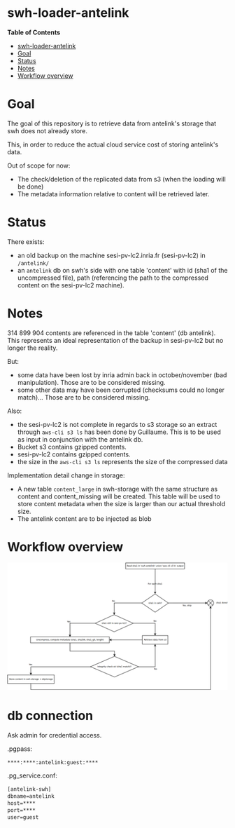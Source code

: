 swh-loader-antelink
===================

<!-- markdown-toc start - Don't edit this section. Run M-x markdown-toc-generate-toc again -->
**Table of Contents**

- [swh-loader-antelink](#swh-loader-antelink)
- [Goal](#goal)
- [Status](#status)
- [Notes](#notes)
- [Workflow overview](#workflow-overview)

<!-- markdown-toc end -->

# Goal

The goal of this repository is to retrieve data from antelink's
storage that swh does not already store.

This, in order to reduce the actual cloud service cost of storing
antelink's data.

Out of scope for now:
- The check/deletion of the replicated data from s3 (when the loading
  will be done)
- The metadata information relative to content will be retrieved
  later.


# Status


There exists:
- an old backup on the machine sesi-pv-lc2.inria.fr (sesi-pv-lc2) in
  `/antelink/`
- an `antelink` db on swh's side with one table 'content' with id
  (sha1 of the uncompressed file), path (referencing the path to the
  compressed content on the sesi-pv-lc2 machine).


# Notes


314 899 904 contents are referenced in the table 'content' (db
antelink).  This represents an ideal representation of the backup in
sesi-pv-lc2 but no longer the reality.


But:
- some data have been lost by inria admin back in october/november
  (bad manipulation). Those are to be considered missing.
- some other data may have been corrupted (checksums could no longer
  match)... Those are to be considered missing.

Also:
- the sesi-pv-lc2 is not complete in regards to s3 storage so an
  extract through `aws-cli s3 ls` has been done by Guillaume.
  This is to be used as input in conjunction with the antelink db.
- Bucket s3 contains gzipped contents.
- sesi-pv-lc2 contains gzipped contents.
- the size in the `aws-cli s3 ls` represents the size of the
  compressed data

Implementation detail change in storage:
- A new table `content_large` in swh-storage with the same structure
as content and content_missing will be created.  This table will be
used to store content metadata when the size is larger than our actual
threshold size.
- The antelink content are to be injected as blob

# Workflow overview

![Worflow overview](./docs/workflow.png)


# db connection

Ask admin for credential access.

.pgpass:

``` apacheconf
****:****:antelink:guest:****
```

.pg_service.conf:

``` apacheconf
[antelink-swh]
dbname=antelink
host=****
port=****
user=guest
```
